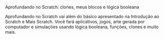 Aprofundando no Scratch: clones, meus blocos e lógica booleana

Aprofundando no Scratch vai além do básico apresentado na Introdução ao Scratch e Mais Scratch. Você fará aplicativos, jogos, arte gerada por computador e simulações usando lógica booleana, funções, clones e muito mais.
